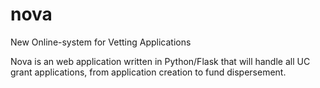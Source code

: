 # nova

New Online-system for Vetting Applications

Nova is an web application written in Python/Flask that will handle all UC grant applications, from application creation to fund dispersement.
